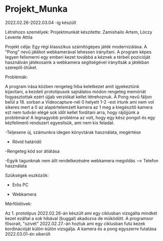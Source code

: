# Projekt_Munka
2022.02.26-2022.03.04 -ig készült

Létrehozo személyek:
Projektmunkát készitette: Zamishailo Artem, Lóczy Levente Attila

Projekt célja:
Egy régi klasszikus számítógépes játék modernizálása. A "Pong" nevű játékot webkamerával lehessen irányítani. A program képes legyen felismerni egy emberi kezet továbbá a kéznek a térbeli pozicióját használván játékosaink a webkamera segítségével irányítsák a játékban szereplő ötüket.

Problémák:

A program irása közben rengeteg hiba keletkezet amit igyekeztünk kijavitani, a kezdeti prototipusok sajnálatos módon rengeteg memóriát fogyasztottak ezért újjab verziókat kellet létrehoznuk.
A Pong nevű fáljon belül a 18. sorban a Videocapture-nél 0 helyett 1-2 -est írtunk ami nem vol sikeres mert a 0 az alapértelemzett kamera az 1 meg a kiegészítő kamera ezt nem tudván elégé sok időt kellet forditani arra, hogy rájöjjünk a problémára! 
A legnagyobb probléma az volt, hogy egy kész pongot és egy kézfelimerő rendszert egyesítsük, ami nem kis feladat.


-Teljesene új, számunkra idegen könyvtárak használata, megértése

- Rövid határidő

-Rengeteg kód sor átlátása

-Egyik tagunknak nem állt rendelkezésére webkamera megoldás --> Telefon használata

Szükségek eszközök:

- Erős PC

- Webkamera

Mérföldövek:

Az 1. prototipus 2022.02.26-án készült ami egy ciklusban vizsgálta mindkét kezet ezáltal a sok hibával (buggal) akadozva de müködött.
A programsor fősorait, "szivét" 2022.02.27.-án hoztuk ami egy ciklusban futú kezek kordinációját külön-külön vizsgálja.
A kamera és a pong egyszerre futatása 2022.03.01-én sikerült






